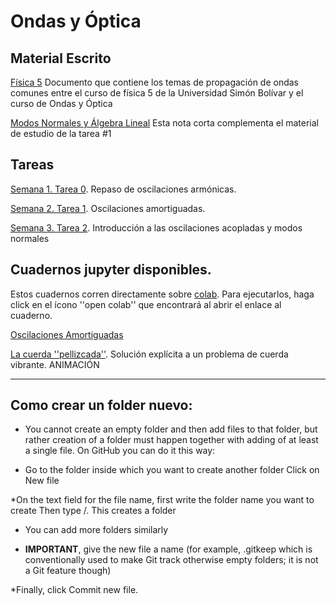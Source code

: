 # Ondas y Óptica

## Material Escrito

[Física 5](notas/fisica5book.pdf) Documento que contiene los temas de propagación de ondas comunes entre el curso de física 5 de la Universidad Simón Bolívar y el curso de Ondas y Óptica

[Modos Normales y Álgebra Lineal](notas/Modos_Normales_cambio_de_base.pdf) Esta nota corta complementa el material de estudio de la tarea #1


## Tareas

[Semana 1. Tarea 0](tareas/Ondas_y_Optica_Tarea_0.pdf).  Repaso de oscilaciones armónicas.

[Semana 2. Tarea 1](tareas/Ondas_y_Optica_Tarea_1.pdf).  Oscilaciones amortiguadas.

[Semana 3. Tarea 2](tareas/Tarea_2_Modos_Normales.pdf). Introducción a las oscilaciones acopladas y modos normales


## Cuadernos jupyter disponibles.

Estos cuadernos corren directamente sobre [colab](https://colab.research.google.com/notebooks/intro.ipynb?utm_source=scs-index#recent=true). Para ejecutarlos, haga click en el ícono ''open colab'' que encontrará al abrir el enlace al cuaderno.

[Oscilaciones Amortiguadas](notebooks/Ondas_y_Óptica_Oscilaciones_Amortiguadas.ipynb)

[La cuerda ''pellizcada''](notebooks/Plucked_String.ipynb). Solución explícita a un problema de cuerda vibrante. ANIMACIÓN 

---------------------------------------------------------------

## Como crear un folder nuevo:

* You cannot create an empty folder and then add files to that folder, but rather creation of a folder must happen together with adding of at least a single file. On GitHub you can do it this way:

* Go to the folder inside which you want to create another folder
Click on New file

*On the text field for the file name, first write the folder name you want to create
Then type /. This creates a folder

* You can add more folders similarly

* **IMPORTANT**, give the new file a name (for example, .gitkeep which is conventionally used to make Git track otherwise empty folders; it is not a Git feature though)

*Finally, click Commit new file.






